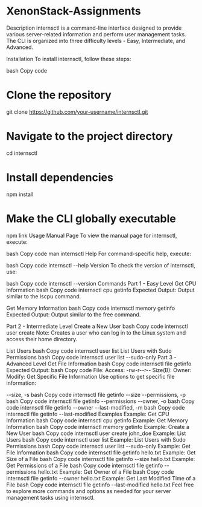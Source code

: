 # XenonStack-Assignments

Description
internsctl is a command-line interface designed to provide various server-related information and perform user management tasks. The CLI is organized into three difficulty levels - Easy, Intermediate, and Advanced.

Installation
To install internsctl, follow these steps:

bash
Copy code
# Clone the repository
git clone https://github.com/your-username/internsctl.git

# Navigate to the project directory
cd internsctl

# Install dependencies
npm install

# Make the CLI globally executable
npm link
Usage
Manual Page
To view the manual page for internsctl, execute:

bash
Copy code
man internsctl
Help
For command-specific help, execute:

bash
Copy code
internsctl --help
Version
To check the version of internsctl, use:

bash
Copy code
internsctl --version
Commands
Part 1 - Easy Level
Get CPU Information
bash
Copy code
internsctl cpu getinfo
Expected Output:
Output similar to the lscpu command.

Get Memory Information
bash
Copy code
internsctl memory getinfo
Expected Output:
Output similar to the free command.

Part 2 - Intermediate Level
Create a New User
bash
Copy code
internsctl user create <username>
Note: Creates a user who can log in to the Linux system and access their home directory.

List Users
bash
Copy code
internsctl user list
List Users with Sudo Permissions
bash
Copy code
internsctl user list --sudo-only
Part 3 - Advanced Level
Get File Information
bash
Copy code
internsctl file getinfo <file-name>
Expected Output:
bash
Copy code
File: <file-name>
Access: -rw-r--r--
Size(B): <file-size>
Owner: <file-owner>
Modify: <last-modified-time>
Get Specific File Information
Use options to get specific file information:

--size, -s
bash
Copy code
internsctl file getinfo --size <file-name>
--permissions, -p
bash
Copy code
internsctl file getinfo --permissions <file-name>
--owner, -o
bash
Copy code
internsctl file getinfo --owner <file-name>
--last-modified, -m
bash
Copy code
internsctl file getinfo --last-modified <file-name>
Examples
Example: Get CPU Information
bash
Copy code
internsctl cpu getinfo
Example: Get Memory Information
bash
Copy code
internsctl memory getinfo
Example: Create a New User
bash
Copy code
internsctl user create john_doe
Example: List Users
bash
Copy code
internsctl user list
Example: List Users with Sudo Permissions
bash
Copy code
internsctl user list --sudo-only
Example: Get File Information
bash
Copy code
internsctl file getinfo hello.txt
Example: Get Size of a File
bash
Copy code
internsctl file getinfo --size hello.txt
Example: Get Permissions of a File
bash
Copy code
internsctl file getinfo --permissions hello.txt
Example: Get Owner of a File
bash
Copy code
internsctl file getinfo --owner hello.txt
Example: Get Last Modified Time of a File
bash
Copy code
internsctl file getinfo --last-modified hello.txt
Feel free to explore more commands and options as needed for your server management tasks using internsctl.
